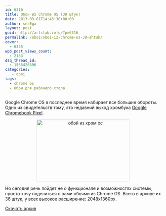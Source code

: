```yaml
---
id: 6316
title: Обои из Chrome OS (39 штук)
date: 2013-03-01T14:43:38+00:00
author: serEga
layout: post
guid: http://artslab.info/?p=6316
permalink: /oboi/oboi-iz-chrome-os-39-shtuk/
cover:
  - 6335
wpb_post_views_count:
  - 2183
dsq_thread_id:
  - 1565426396
categories:
   - oboi
tags:
  - chrome os
  - Обои для рабочего стола
---
```

Google Chrome OS в последнее время набирает все большие обороты. Одно из свидетельств тому, это недавний выход хромбука [Google Chromebook Pixel](http://www.google.com/intl/en/chrome/devices/chromebook-pixel/).

<center>
  <a href="{{site.img_cdn}}/chrome_os_oboi.jpg"><img src="{{site.img_cdn}}/chrome_os_oboi-300x199.jpg" alt="обой из хром ос" title="chrome_os_oboi" width="300" height="199" class="aligncenter size-medium wp-image-6318" srcset="{{site.img_cdn}}/chrome_os_oboi-300x199.jpg 300w, {{site.img_cdn}}/chrome_os_oboi.jpg 400w" sizes="(max-width: 300px) 100vw, 300px" /></a>
</center>

Но сегодня речь пойдет не о функционале и возможностях системы, просто хочу поделиться с вами обоями из Chrome OS. Всего в архиве их 36 штук, у всех высокое расширение: 2048x1360px.

[Скачать архив](https://www.box.com/s/5j2n1ivk2po29omoob8h)